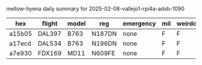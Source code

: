 mellow-hyena daily summary for 2025-02-08-vallejo1-rpi4a-adsb-1090

|hex|flight|model|reg|emergency|mil|weirdo|
|--|--|--|--|--|--|--|
|a15b05|DAL397|B763|N187DN|none|F|F|
|a17ecd|DAL534|B763|N196DN|none|F|F|
|a7e930|FDX169|MD11|N609FE|none|F|F|
